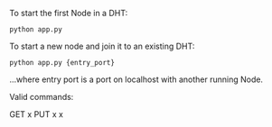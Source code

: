 To start the first Node in a DHT:

`python app.py`

To start a new node and join it to an existing DHT:

`python app.py {entry_port}`

...where entry port is a port on localhost with another running Node.



Valid commands:

GET x
PUT x x
